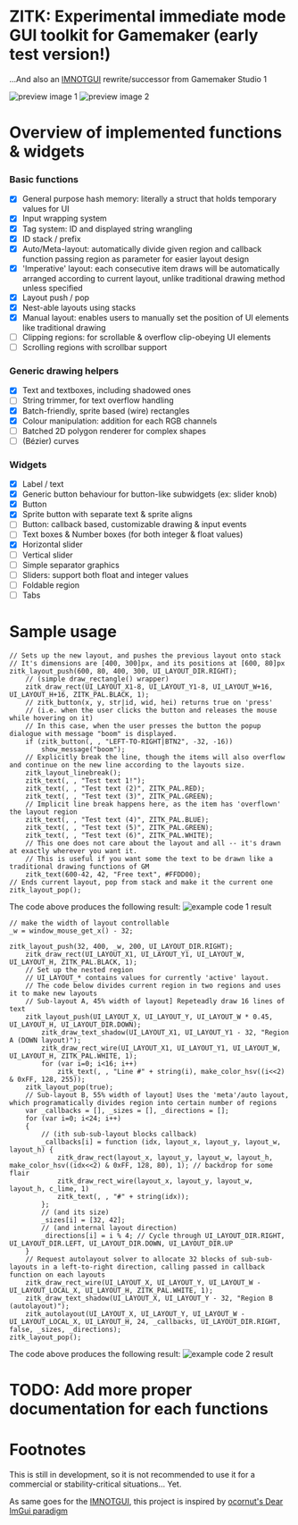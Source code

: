 # ZITK: Experimental immediate mode GUI toolkit for Gamemaker (early test version!)
...And also an [IMNOTGUI](https://github.com/TandyRum1024/sincerly-imnotgui-gml) rewrite/successor from Gamemaker Studio 1

![preview image 1](doc/zi_gitpreview_2.png)
![preview image 2](doc/zi_gitpreview_1.gif)

# Overview of implemented functions & widgets

### Basic functions
- [x] General purpose hash memory: literally a struct that holds temporary values for UI
- [x] Input wrapping system
- [x] Tag system: ID and displayed string wrangling
- [x] ID stack / prefix
- [x] Auto/Meta-layout: automatically divide given region and callback function passing region as parameter for easier layout design
- [x] 'Imperative' layout: each consecutive item draws will be automatically arranged according to current layout, unlike traditional drawing method unless specified
- [x] Layout push / pop
- [x] Nest-able layouts using stacks
- [x] Manual layout: enables users to manually set the position of UI elements like traditional drawing
- [ ] Clipping regions: for scrollable & overflow clip-obeying UI elements
- [ ] Scrolling regions with scrollbar support
### Generic drawing helpers
- [x] Text and textboxes, including shadowed ones
- [ ] String trimmer, for text overflow handling
- [x] Batch-friendly, sprite based (wire) rectangles
- [x] Colour manipulation: addition for each RGB channels
- [ ] Batched 2D polygon renderer for complex shapes
- [ ] (Bézier) curves
### Widgets
- [x] Label / text
- [x] Generic button behaviour for button-like subwidgets (ex: slider knob)
- [x] Button
- [x] Sprite button with separate text & sprite aligns
- [ ] Button: callback based, customizable drawing & input events
- [ ] Text boxes & Number boxes (for both integer & float values)
- [x] Horizontal slider
- [ ] Vertical slider
- [ ] Simple separator graphics
- [ ] Sliders: support both float and integer values
- [ ] Foldable region
- [ ] Tabs

# Sample usage
```gml
// Sets up the new layout, and pushes the previous layout onto stack
// It's dimensions are [400, 300]px, and its positions at [600, 80]px
zitk_layout_push(600, 80, 400, 300, UI_LAYOUT_DIR.RIGHT);
	// (simple draw_rectangle() wrapper)
	zitk_draw_rect(UI_LAYOUT_X1-8, UI_LAYOUT_Y1-8, UI_LAYOUT_W+16, UI_LAYOUT_H+16, ZITK_PAL.BLACK, 1);
	// zitk_button(x, y, str|id, wid, hei) returns true on 'press'
	// (i.e. when the user clicks the button and releases the mouse while hovering on it)
    // In this case, when the user presses the button the popup dialogue with message "boom" is displayed.
	if (zitk_button(, , "LEFT-TO-RIGHT|BTN2", -32, -16))
		show_message("boom");
	// Explicitly break the line, though the items will also overflow and continue on the new line according to the layouts size.
	zitk_layout_linebreak();
	zitk_text(, , "Test text 1!");
	zitk_text(, , "Test text (2)", ZITK_PAL.RED);
	zitk_text(, , "Test text (3)", ZITK_PAL.GREEN);
	// Implicit line break happens here, as the item has 'overflown' the layout region
	zitk_text(, , "Test text (4)", ZITK_PAL.BLUE);
	zitk_text(, , "Test text (5)", ZITK_PAL.GREEN);
	zitk_text(, , "Test text (6)", ZITK_PAL.WHITE);
	// This one does not care about the layout and all -- it's drawn at exactly wherever you want it.
    // This is useful if you want some the text to be drawn like a traditional drawing functions of GM
	zitk_text(600-42, 42, "Free text", #FFDD00);
// Ends current layout, pop from stack and make it the current one
zitk_layout_pop();
```

The code above produces the following result:
![example code 1 result](doc/zi_doc_example_1.png)

```gml
// make the width of layout controllable
_w = window_mouse_get_x() - 32;

zitk_layout_push(32, 400, _w, 200, UI_LAYOUT_DIR.RIGHT);
	zitk_draw_rect(UI_LAYOUT_X1, UI_LAYOUT_Y1, UI_LAYOUT_W, UI_LAYOUT_H, ZITK_PAL.BLACK, 1);
	// Set up the nested region
	// UI_LAYOUT_* contains values for currently 'active' layout.
	// The code below divides current region in two regions and uses it to make new layouts
	// Sub-layout A, 45% width of layout] Repeteadly draw 16 lines of text
	zitk_layout_push(UI_LAYOUT_X, UI_LAYOUT_Y, UI_LAYOUT_W * 0.45, UI_LAYOUT_H, UI_LAYOUT_DIR.DOWN);
		zitk_draw_text_shadow(UI_LAYOUT_X1, UI_LAYOUT_Y1 - 32, "Region A (DOWN layout)");
		zitk_draw_rect_wire(UI_LAYOUT_X1, UI_LAYOUT_Y1, UI_LAYOUT_W, UI_LAYOUT_H, ZITK_PAL.WHITE, 1);
		for (var i=0; i<16; i++)
			zitk_text(, , "Line #" + string(i), make_color_hsv((i<<2) & 0xFF, 128, 255));
	zitk_layout_pop(true);
	// Sub-layout B, 55% width of layout] Uses the 'meta'/auto layout, which programatically divides region into certain number of regions
	var _callbacks = [], _sizes = [], _directions = [];
	for (var i=0; i<24; i++)
	{
		// (ith sub-sub-layout blocks callback)
		_callbacks[i] = function (idx, layout_x, layout_y, layout_w, layout_h) {
			zitk_draw_rect(layout_x, layout_y, layout_w, layout_h, make_color_hsv((idx<<2) & 0xFF, 128, 80), 1); // backdrop for some flair
			zitk_draw_rect_wire(layout_x, layout_y, layout_w, layout_h, c_lime, 1)
			zitk_text(, , "#" + string(idx));
		};
		// (and its size)
		_sizes[i] = [32, 42];
		// (and internal layout direction)
		_directions[i] = i % 4; // Cycle through UI_LAYOUT_DIR.RIGHT, UI_LAYOUT_DIR.LEFT, UI_LAYOUT_DIR.DOWN, UI_LAYOUT_DIR.UP
	}
	// Request autolayout solver to allocate 32 blocks of sub-sub-layouts in a left-to-right direction, calling passed in callback function on each layouts
	zitk_draw_rect_wire(UI_LAYOUT_X, UI_LAYOUT_Y, UI_LAYOUT_W - UI_LAYOUT_LOCAL_X, UI_LAYOUT_H, ZITK_PAL.WHITE, 1);
	zitk_draw_text_shadow(UI_LAYOUT_X, UI_LAYOUT_Y - 32, "Region B (autolayout)");
	zitk_autolayout(UI_LAYOUT_X, UI_LAYOUT_Y, UI_LAYOUT_W - UI_LAYOUT_LOCAL_X, UI_LAYOUT_H, 24, _callbacks, UI_LAYOUT_DIR.RIGHT, false, _sizes, _directions);
zitk_layout_pop();
```

The code above produces the following result:
![example code 2 result](doc/zi_doc_example_2.gif)

# TODO: Add more proper documentation for each functions

# Footnotes
This is still in development, so it is not recommended to use it for a commercial or stability-critical situations... Yet.

As same goes for the [IMNOTGUI](https://github.com/TandyRum1024/sincerly-imnotgui-gml), this project is inspired by [ocornut's Dear ImGui paradigm](https://github.com/ocornut/imgui)